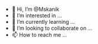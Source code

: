 - 👋 Hi, I’m @Mskanik
- 👀 I’m interested in ...
- 🌱 I’m currently learning ...
- 💞️ I’m looking to collaborate on ...
- 📫 How to reach me ...

<!---
Mskanik/Mskanik is a ✨ special ✨ repository because its `README.md` (this file) appears on your GitHub profile.
You can click the Preview link to take a look at your changes.
--->
